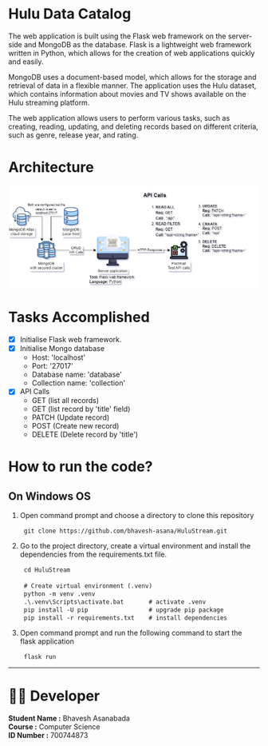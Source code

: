 # Hulu Data Catalog

The web application is built using the Flask web framework on the 
server-side and MongoDB as the database. Flask is a lightweight web 
framework written in Python, which allows for the creation of web 
applications quickly and easily.

MongoDB uses a document-based model, which allows for the 
storage and retrieval of data in a flexible manner. The application 
uses the Hulu dataset, which contains information about movies 
and TV shows available on the Hulu streaming platform.

The web application allows users to perform various tasks, 
such as creating, reading, updating, and deleting records based on 
different criteria, such as genre, release year, and rating.

# Architecture
![Architecture](architecture.png)

# Tasks Accomplished
- [x] Initialise Flask web framework.
- [x] Initialise Mongo database
    * Host: 'localhost'
    * Port: '27017'
    * Database name: 'database'
    * Collection name: 'collection'
- [x] API Calls<br>
    * GET (list all records)
    * GET (list record by 'title' field)
    * PATCH (Update record)
    * POST (Create new record)
    * DELETE (Delete record by 'title')



# How to run the code?
## On Windows OS
1. Open command prompt and choose a directory to clone this repository
   ```commandline
    git clone https://github.com/bhavesh-asana/HuluStream.git
   ```
2. Go to the project directory, create a virtual environment and install the dependencies
   from the requirements.txt file.
    ```commandline
     cd HuluStream
   
     # Create virtual environment (.venv)
     python -m venv .venv
     .\.venv\Scripts\activate.bat       # activate .venv
     pip install -U pip                 # upgrade pip package
     pip install -r requirements.txt    # install dependencies
    ```
3. Open command prompt and run the following command to start the flask application
   ```commandline
    flask run
   ```

---

# :technologist: Developer

**Student Name :** Bhavesh Asanabada<br>
**Course       :** Computer Science<br>
**ID Number    :** 700744873
